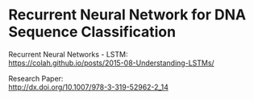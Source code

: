 # Recurrent Neural Network for DNA Sequence Classification

Recurrent Neural Networks - LSTM: <br>
  https://colah.github.io/posts/2015-08-Understanding-LSTMs/ <br>
  
Research Paper: <br>
  http://dx.doi.org/10.1007/978-3-319-52962-2_14 <br>
